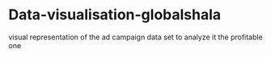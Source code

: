 # Data-visualisation-globalshala
visual representation of the ad campaign data set to analyze it the profitable one
